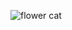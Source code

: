 ![flower cat](https://postfiles.pstatic.net/MjAyMjA0MDRfMTEz/MDAxNjQ5MDc0MjkzOTc1.UZ07l-TQLVDcjgF2Xum0Ow99n9NobSkrhZo6yEzk5rkg.haGnoUy3a1D7WBcDqqCgXsDdcK1BWwPgLLOtrPCmwOAg.PNG.kelthas86/%EC%88%98%EC%A0%95%EB%90%A8_%EA%B3%A0%EC%96%91%EA%B3%A0%EC%96%91%EC%9D%B4.png?type=w773)
